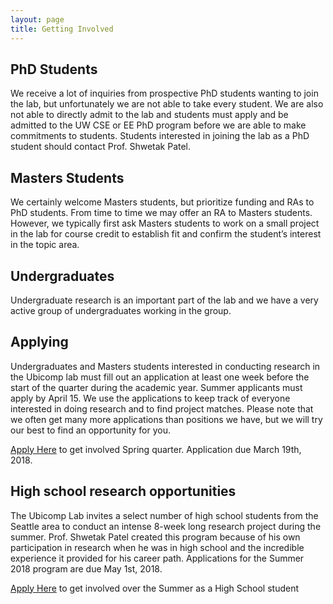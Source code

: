 ```yaml
---
layout: page
title: Getting Involved
---
```


## PhD Students
We receive a lot of inquiries from prospective PhD students wanting to join the lab, but unfortunately we are not able to take every student. We are also not able to directly admit to the lab and students must apply and be admitted to the UW CSE or EE PhD program before we are able to make commitments to students. Students interested in joining the lab as a PhD student should contact Prof. Shwetak Patel.

## Masters Students
We certainly welcome Masters students, but prioritize funding and RAs to PhD students. From time to time we may offer an RA to Masters students. However, we typically first ask Masters students to work on a small project in the lab for course credit to establish fit and confirm the student’s interest in the topic area. 

## Undergraduates
Undergraduate research is an important part of the lab and we have a very active group of undergraduates working in the group. 

## Applying
Undergraduates and Masters students interested in conducting research in the Ubicomp lab must fill out an application at least one week before the start of the quarter during the academic year. Summer applicants must apply by April 15. We use the applications to keep track of everyone interested in doing research and to find project matches. Please note that we often get many more applications than positions we have, but we will try our best to find an opportunity for you.

<a href="http://www.surveygizmo.com/s3/4121925/UbiComp-Lab-Research-Application-Spring-2018">Apply Here</a> to get involved Spring quarter. Application due March 19th, 2018.

## High school research opportunities 
The Ubicomp Lab invites a select number of high school students from the Seattle area to conduct an intense 8-week long research project during the summer.  Prof. Shwetak Patel created this program because of his own participation in research when he was in high school and the incredible experience it provided for his career path.  Applications for the Summer 2018 program are due May 1st, 2018.

<a href="http://www.surveygizmo.com/s3/4121883/UbiComp-Lab-Research-Application-Summer-2018">Apply Here</a> to get involved over the Summer as a High School student
